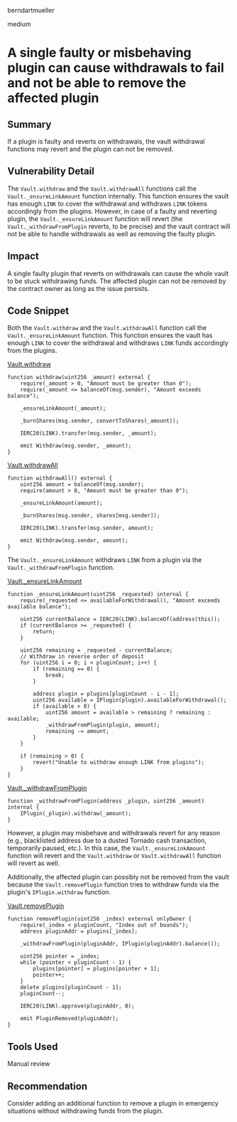 berndartmueller

medium

# A single faulty or misbehaving plugin can cause withdrawals to fail and not be able to remove the affected plugin

## Summary

If a plugin is faulty and reverts on withdrawals, the vault withdrawal functions may revert and the plugin can not be removed.

## Vulnerability Detail

The `Vault.withdraw` and the `Vault.withdrawAll` functions call the `Vault._ensureLinkAmount` function internally. This function ensures the vault has enough `LINK` to cover the withdrawal and withdraws `LINK` tokens accordingly from the plugins. However, in case of a faulty and reverting plugin, the `Vault._ensureLinkAmount` function will revert (the `Vault._withdrawFromPlugin` reverts, to be precise) and the vault contract will not be able to handle withdrawals as well as removing the faulty plugin.

## Impact

A single faulty plugin that reverts on withdrawals can cause the whole vault to be stuck withdrawing funds. The affected plugin can not be removed by the contract owner as long as the issue persists.

## Code Snippet

Both the `Vault.withdraw` and the `Vault.withdrawAll` function call the `Vault._ensureLinkAmount` function. This function ensures the vault has enough `LINK` to cover the withdrawal and withdraws `LINK` funds accordingly from the plugins.

[Vault.withdraw](https://github.com/sherlock-audit/2022-10-mycelium/blob/main/mylink-contracts/src/Vault.sol#L153-L164)

```solidity
function withdraw(uint256 _amount) external {
    require(_amount > 0, "Amount must be greater than 0");
    require(_amount <= balanceOf(msg.sender), "Amount exceeds balance");

    _ensureLinkAmount(_amount);

    _burnShares(msg.sender, convertToShares(_amount));

    IERC20(LINK).transfer(msg.sender, _amount);

    emit Withdraw(msg.sender, _amount);
}
```

[Vault.withdrawAll](https://github.com/sherlock-audit/2022-10-mycelium/blob/main/mylink-contracts/src/Vault.sol#L174-L185)

```solidity
function withdrawAll() external {
    uint256 amount = balanceOf(msg.sender);
    require(amount > 0, "Amount must be greater than 0");

    _ensureLinkAmount(amount);

    _burnShares(msg.sender, shares[msg.sender]);

    IERC20(LINK).transfer(msg.sender, amount);

    emit Withdraw(msg.sender, amount);
}
```

The `Vault._ensureLinkAmount` withdraws `LINK` from a plugin via the `Vault._withdrawFromPlugin` function.

[Vault.\_ensureLinkAmount](https://github.com/sherlock-audit/2022-10-mycelium/blob/main/mylink-contracts/src/Vault.sol#L492-L519)

```solidity
function _ensureLinkAmount(uint256 _requested) internal {
    require(_requested <= availableForWithdrawal(), "Amount exceeds available balance");

    uint256 currentBalance = IERC20(LINK).balanceOf(address(this));
    if (currentBalance >= _requested) {
        return;
    }

    uint256 remaining = _requested - currentBalance;
    // Withdraw in reverse order of deposit
    for (uint256 i = 0; i < pluginCount; i++) {
        if (remaining == 0) {
            break;
        }

        address plugin = plugins[pluginCount - i - 1];
        uint256 available = IPlugin(plugin).availableForWithdrawal();
        if (available > 0) {
            uint256 amount = available > remaining ? remaining : available;
            _withdrawFromPlugin(plugin, amount);
            remaining -= amount;
        }
    }

    if (remaining > 0) {
        revert("Unable to withdraw enough LINK from plugins");
    }
}
```

[Vault.\_withdrawFromPlugin](https://github.com/sherlock-audit/2022-10-mycelium/blob/main/mylink-contracts/src/Vault.sol#L528)

```solidity
function _withdrawFromPlugin(address _plugin, uint256 _amount) internal {
    IPlugin(_plugin).withdraw(_amount);
}
```

However, a plugin may misbehave and withdrawals revert for any reason (e.g., blacklisted address due to a dusted Tornado cash transaction, temporarily paused, etc.). In this case, the `Vault._ensureLinkAmount` function will revert and the `Vault.withdraw` or `Vault.withdrawAll` function will revert as well.

Additionally, the affected plugin can possibly not be removed from the vault because the `Vault.removePlugin` function tries to withdraw funds via the plugin's `IPlugin.withdraw` function.

[Vault.removePlugin](https://github.com/sherlock-audit/2022-10-mycelium/blob/main/mylink-contracts/src/Vault.sol#L345)

```solidity
function removePlugin(uint256 _index) external onlyOwner {
    require(_index < pluginCount, "Index out of bounds");
    address pluginAddr = plugins[_index];

    _withdrawFromPlugin(pluginAddr, IPlugin(pluginAddr).balance());

    uint256 pointer = _index;
    while (pointer < pluginCount - 1) {
        plugins[pointer] = plugins[pointer + 1];
        pointer++;
    }
    delete plugins[pluginCount - 1];
    pluginCount--;

    IERC20(LINK).approve(pluginAddr, 0);

    emit PluginRemoved(pluginAddr);
}
```

## Tools Used

Manual review

## Recommendation

Consider adding an additional function to remove a plugin in emergency situations without withdrawing funds from the plugin.
